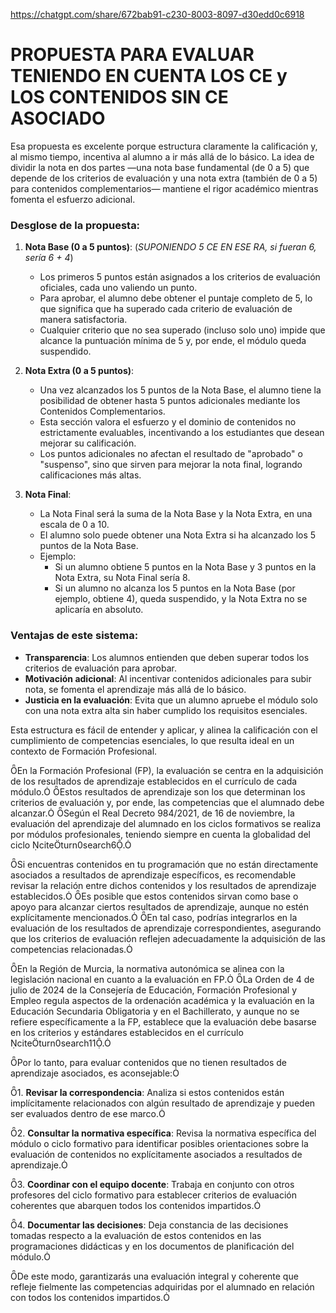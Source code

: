 https://chatgpt.com/share/672bab91-c230-8003-8097-d30edd0c6918

# PROPUESTA PARA EVALUAR TENIENDO EN CUENTA LOS CE y LOS CONTENIDOS SIN CE ASOCIADO

Esa propuesta es excelente porque estructura claramente la calificación y, al mismo tiempo, incentiva al alumno a ir más allá de lo básico. La idea de dividir la nota en dos partes —una nota base fundamental (de 0 a 5) que depende de los criterios de evaluación y una nota extra (también de 0 a 5) para contenidos complementarios— mantiene el rigor académico mientras fomenta el esfuerzo adicional. 

### Desglose de la propuesta:

1. **Nota Base (0 a 5 puntos)**: (*SUPONIENDO 5 CE EN ESE RA, si fueran 6, sería 6 + 4*)
   - Los primeros 5 puntos están asignados a los criterios de evaluación oficiales, cada uno valiendo un punto.
   - Para aprobar, el alumno debe obtener el puntaje completo de 5, lo que significa que ha superado cada criterio de evaluación de manera satisfactoria.
   - Cualquier criterio que no sea superado (incluso solo uno) impide que alcance la puntuación mínima de 5 y, por ende, el módulo queda suspendido.

2. **Nota Extra (0 a 5 puntos)**:
   - Una vez alcanzados los 5 puntos de la Nota Base, el alumno tiene la posibilidad de obtener hasta 5 puntos adicionales mediante los Contenidos Complementarios.
   - Esta sección valora el esfuerzo y el dominio de contenidos no estrictamente evaluables, incentivando a los estudiantes que desean mejorar su calificación.
   - Los puntos adicionales no afectan el resultado de "aprobado" o "suspenso", sino que sirven para mejorar la nota final, logrando calificaciones más altas.

3. **Nota Final**:
   - La Nota Final será la suma de la Nota Base y la Nota Extra, en una escala de 0 a 10.
   - El alumno solo puede obtener una Nota Extra si ha alcanzado los 5 puntos de la Nota Base.
   - Ejemplo:
     - Si un alumno obtiene 5 puntos en la Nota Base y 3 puntos en la Nota Extra, su Nota Final sería 8.
     - Si un alumno no alcanza los 5 puntos en la Nota Base (por ejemplo, obtiene 4), queda suspendido, y la Nota Extra no se aplicaría en absoluto.

### Ventajas de este sistema:
- **Transparencia**: Los alumnos entienden que deben superar todos los criterios de evaluación para aprobar.
- **Motivación adicional**: Al incentivar contenidos adicionales para subir nota, se fomenta el aprendizaje más allá de lo básico.
- **Justicia en la evaluación**: Evita que un alumno apruebe el módulo solo con una nota extra alta sin haber cumplido los requisitos esenciales.

Esta estructura es fácil de entender y aplicar, y alinea la calificación con el cumplimiento de competencias esenciales, lo que resulta ideal en un contexto de Formación Profesional.

En la Formación Profesional (FP), la evaluación se centra en la adquisición de los resultados de aprendizaje establecidos en el currículo de cada módulo. Estos resultados de aprendizaje son los que determinan los criterios de evaluación y, por ende, las competencias que el alumnado debe alcanzar. Según el Real Decreto 984/2021, de 16 de noviembre, la evaluación del aprendizaje del alumnado en los ciclos formativos se realiza por módulos profesionales, teniendo siempre en cuenta la globalidad del ciclo citeturn0search6.

Si encuentras contenidos en tu programación que no están directamente asociados a resultados de aprendizaje específicos, es recomendable revisar la relación entre dichos contenidos y los resultados de aprendizaje establecidos. Es posible que estos contenidos sirvan como base o apoyo para alcanzar ciertos resultados de aprendizaje, aunque no estén explícitamente mencionados. En tal caso, podrías integrarlos en la evaluación de los resultados de aprendizaje correspondientes, asegurando que los criterios de evaluación reflejen adecuadamente la adquisición de las competencias relacionadas.

En la Región de Murcia, la normativa autonómica se alinea con la legislación nacional en cuanto a la evaluación en FP. La Orden de 4 de julio de 2024 de la Consejería de Educación, Formación Profesional y Empleo regula aspectos de la ordenación académica y la evaluación en la Educación Secundaria Obligatoria y en el Bachillerato, y aunque no se refiere específicamente a la FP, establece que la evaluación debe basarse en los criterios y estándares establecidos en el currículo citeturn0search11.

Por lo tanto, para evaluar contenidos que no tienen resultados de aprendizaje asociados, es aconsejable:

1. **Revisar la correspondencia**: Analiza si estos contenidos están implícitamente relacionados con algún resultado de aprendizaje y pueden ser evaluados dentro de ese marco.

2. **Consultar la normativa específica**: Revisa la normativa específica del módulo o ciclo formativo para identificar posibles orientaciones sobre la evaluación de contenidos no explícitamente asociados a resultados de aprendizaje.

3. **Coordinar con el equipo docente**: Trabaja en conjunto con otros profesores del ciclo formativo para establecer criterios de evaluación coherentes que abarquen todos los contenidos impartidos.

4. **Documentar las decisiones**: Deja constancia de las decisiones tomadas respecto a la evaluación de estos contenidos en las programaciones didácticas y en los documentos de planificación del módulo.

De este modo, garantizarás una evaluación integral y coherente que refleje fielmente las competencias adquiridas por el alumnado en relación con todos los contenidos impartidos. 

